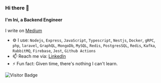 ### Hi there 👋

<!--
**ietienam/ietienam** is a ✨ _special_ ✨ repository because its `README.md` (this file) appears on your GitHub profile.

![Profile views counter](https://caneco.dev/github-profile-view-counter.svg)
-->

#### I'm Ini, a Backend Engineer

I write on [Medium](https://medium.com/@ietienam)

- ⚙️ I use: `Nodejs`, `Express`, `JavaScript`, `Typescript`, `Nestjs`, `Docker`, `gRPC`, `php`, `laravel`, `GraphQL`, `MongoDb`, `MySQL`, `Redis`, `PostgresSQL`, `Redis`, `Kafka`, `RabbitMQ`, `Firebase`, `Jest`, `Github Actions`
- 📫 Reach me via: [LinkedIn](https://www.linkedin.com/in/ietienam/)
- ⚡️ Fun fact: Given time, there's nothing I can't learn. 
<p align='center'>
    

![Visitor Badge](https://visitor-badge.laobi.icu/badge?page_id=ietienam)
</p>
